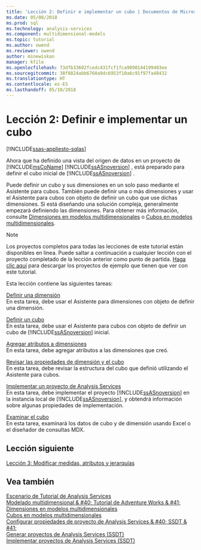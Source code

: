 ```yaml
---
title: 'Lección 2: Definir e implementar un cubo | Documentos de Microsoft'
ms.date: 05/08/2018
ms.prod: sql
ms.technology: analysis-services
ms.component: multidimensional-models
ms.topic: tutorial
ms.author: owend
ms.reviewer: owend
author: minewiskan
manager: kfile
ms.openlocfilehash: 73dfb33602fcedc431fcf1fca9890144199403ee
ms.sourcegitcommit: 38f8824abb6760a9dc6953f10a6c91f97fa48432
ms.translationtype: HT
ms.contentlocale: es-ES
ms.lasthandoff: 05/10/2018
---
```

# <a name="lesson-2-defining-and-deploying-a-cube"></a>Lección 2: Definir e implementar un cubo
[!INCLUDE[ssas-appliesto-sqlas](../includes/ssas-appliesto-sqlas.md)]

Ahora que ha definido una vista del origen de datos en un proyecto de [!INCLUDE[msCoName](../includes/msconame-md.md)] [!INCLUDE[ssASnoversion](../includes/ssasnoversion-md.md)] , está preparado para definir el cubo inicial de [!INCLUDE[ssASnoversion](../includes/ssasnoversion-md.md)] .  
  
Puede definir un cubo y sus dimensiones en un solo paso mediante el Asistente para cubos. También puede definir una o más dimensiones y usar el Asistente para cubos con objeto de definir un cubo que use dichas dimensiones. Si está diseñando una solución compleja, generalmente empezará definiendo las dimensiones. Para obtener más información, consulte [Dimensiones en modelos multidimensionales](../analysis-services/multidimensional-models/dimensions-in-multidimensional-models.md) o [Cubos en modelos multidimensionales](../analysis-services/multidimensional-models/cubes-in-multidimensional-models.md).  
  
> [!NOTE]  
> Los proyectos completos para todas las lecciones de este tutorial están disponibles en línea. Puede saltar a continuación a cualquier lección con el proyecto completado de la lección anterior como punto de partida. [Haga clic aquí](http://go.microsoft.com/fwlink/?LinkID=221866) para descargar los proyectos de ejemplo que tienen que ver con este tutorial.  
  
Esta lección contiene las siguientes tareas:  
  
[Definir una dimensión](../analysis-services/lesson-2-1-defining-a-dimension.md)  
En esta tarea, debe usar el Asistente para dimensiones con objeto de definir una dimensión.  
  
[Definir un cubo](../analysis-services/lesson-2-2-defining-a-cube.md)  
En esta tarea, debe usar el Asistente para cubos con objeto de definir un cubo de [!INCLUDE[ssASnoversion](../includes/ssasnoversion-md.md)] inicial.  
  
[Agregar atributos a dimensiones](../analysis-services/lesson-2-3-adding-attributes-to-dimensions.md)  
En esta tarea, debe agregar atributos a las dimensiones que creó.  
  
[Revisar las propiedades de dimensión y el cubo](../analysis-services/lesson-2-4-reviewing-cube-and-dimension-properties.md)  
En esta tarea, debe revisar la estructura del cubo que definió utilizando el Asistente para cubos.  
  
[Implementar un proyecto de Analysis Services](../analysis-services/lesson-2-5-deploying-an-analysis-services-project.md)  
En esta tarea, debe implementar el proyecto [!INCLUDE[ssASnoversion](../includes/ssasnoversion-md.md)] en la instancia local de [!INCLUDE[ssASnoversion](../includes/ssasnoversion-md.md)], y obtendrá información sobre algunas propiedades de implementación.  
  
[Examinar el cubo](../analysis-services/lesson-2-6-browsing-the-cube.md)  
En esta tarea, examinará los datos de cubo y de dimensión usando Excel o el diseñador de consultas MDX.  
  
## <a name="next-lesson"></a>Lección siguiente  
[Lección 3: Modificar medidas, atributos y jerarquías](../analysis-services/lesson-3-modifying-measures-attributes-and-hierarchies.md)  
  
## <a name="see-also"></a>Vea también  
[Escenario de Tutorial de Analysis Services](../analysis-services/analysis-services-tutorial-scenario.md)  
[Modelado multidimensional & #40; Tutorial de Adventure Works & #41;](../analysis-services/multidimensional-modeling-adventure-works-tutorial.md)  
[Dimensiones en modelos multidimensionales](../analysis-services/multidimensional-models/dimensions-in-multidimensional-models.md)  
[Cubos en modelos multidimensionales](../analysis-services/multidimensional-models/cubes-in-multidimensional-models.md)  
[Configurar propiedades de proyecto de Analysis Services & #40; SSDT & #41;](../analysis-services/multidimensional-models/configure-analysis-services-project-properties-ssdt.md)  
[Generar proyectos de Analysis Services &#40;SSDT&#41;](../analysis-services/multidimensional-models/build-analysis-services-projects-ssdt.md)  
[Implementar proyectos de Analysis Services &#40;SSDT&#41;](../analysis-services/multidimensional-models/deploy-analysis-services-projects-ssdt.md)  
  
  
  
